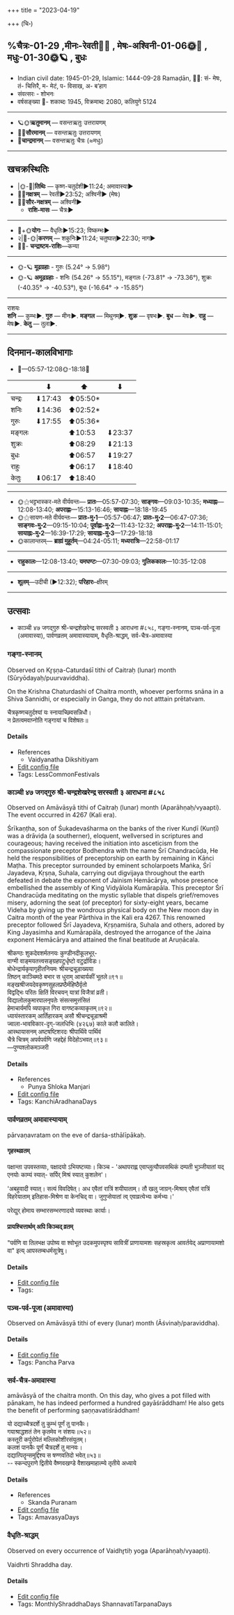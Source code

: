 +++
title = "2023-04-19"

+++
(चि॰)
## %चैत्रः-01-29  ,मीनः-रेवती🌛🌌  ,  मेषः-अश्विनी-01-06🌞🌌  ,  मधुः-01-30🌞🪐  , बुधः
- Indian civil date: 1945-01-29, Islamic: 1444-09-28 Ramaḍān, 🌌🌞: सं- मेषः, तं- चित्तिरै, म- मेटं, प- विसाख, अ- ब’हाग
- संवत्सरः - शोभनः
- वर्षसङ्ख्या 🌛- शकाब्दः 1945, विक्रमाब्दः 2080, कलियुगे 5124
___________________
- 🪐🌞**ऋतुमानम्** — वसन्तऋतुः उत्तरायणम्
- 🌌🌞**सौरमानम्** — वसन्तऋतुः उत्तरायणम्
- 🌛**चान्द्रमानम्** — वसन्तऋतुः चैत्रः (≈मधुः)
___________________


## खचक्रस्थितिः
- |🌞-🌛|**तिथिः** — कृष्ण-चतुर्दशी►11:24; अमावास्या►  
- 🌌🌛**नक्षत्रम्** — रेवती►23:52; अश्विनी► (मेषः)  
- 🌌🌞**सौर-नक्षत्रम्** — अश्विनी►  
  - **राशि-मासः** — चैत्रः► 
___________________
- 🌛+🌞**योगः** — वैधृतिः►15:23; विष्कम्भः►  
- २|🌛-🌞|**करणम्** — शकुनिः►11:24; चतुष्पात्►22:30; नाग►  
- 🌌🌛- **चन्द्राष्टम-राशिः**—कन्या  
___________________
- 🌞-🪐 **मूढग्रहाः** - गुरुः (5.24° → 5.98°)
- 🌞-🪐 **अमूढग्रहाः** - शनिः (54.26° → 55.15°), मङ्गलः (-73.81° → -73.36°), शुक्रः (-40.35° → -40.53°), बुधः (-16.64° → -15.85°)
___________________
राशयः  
**शनि** — कुम्भः►. **गुरु** — मीनः►. **मङ्गल** — मिथुनम्►. **शुक्र** — वृषभः►. **बुध** — मेषः►. **राहु** — मेषः►. **केतु** — तुला►. 
___________________


## दिनमान-कालविभागाः
- 🌅—05:57-12:08🌞-18:18🌇  

|      |⬇     |⬆     |⬇     |
|------|-----|-----|------|
|चन्द्रः|⬇17:43 |⬆05:50*|     |
|शनिः   |⬇14:36 |⬆02:52*|     |
|गुरुः  |⬇17:55 |⬆05:36*|     |
|मङ्गलः |     |⬆10:53 |⬇23:37 |
|शुक्रः |     |⬆08:29 |⬇21:13 |
|बुधः   |     |⬆06:57 |⬇19:27 |
|राहुः  |     |⬆06:17 |⬇18:40 |
|केतुः  |⬇06:17 |⬆18:40 |     |
___________________
- 🌞⚝भट्टभास्कर-मते वीर्यवन्तः— **प्रातः**—05:57-07:30; **साङ्गवः**—09:03-10:35; **मध्याह्नः**—12:08-13:40; **अपराह्णः**—15:13-16:46; **सायाह्नः**—18:18-19:45  
- 🌞⚝सायण-मते वीर्यवन्तः— **प्रातः-मु॰1**—05:57-06:47; **प्रातः-मु॰2**—06:47-07:36; **साङ्गवः-मु॰2**—09:15-10:04; **पूर्वाह्णः-मु॰2**—11:43-12:32; **अपराह्णः-मु॰2**—14:11-15:01; **सायाह्नः-मु॰2**—16:39-17:29; **सायाह्नः-मु॰3**—17:29-18:18  
- 🌞कालान्तरम्— **ब्राह्मं मुहूर्तम्**—04:24-05:11; **मध्यरात्रिः**—22:58-01:17  
___________________
- **राहुकालः**—12:08-13:40; **यमघण्टः**—07:30-09:03; **गुलिककालः**—10:35-12:08  
___________________
- **शूलम्**—उदीची (►12:32); **परिहारः**–क्षीरम्  
___________________

## उत्सवाः
- काञ्ची ४७ जगद्गुरु श्री-चन्द्रशेखरेन्द्र सरस्वती ३ आराधना #८५८, गङ्गा-स्नानम्, पञ्च-पर्व-पूजा (अमावास्या), पार्वणव्रतम् अमावास्यायाम्, वैधृति-श्राद्धम्, सर्व-चैत्र-अमावास्या
### गङ्गा-स्नानम्

Observed on Kr̥ṣṇa-Caturdaśī tithi of Caitraḥ (lunar) month (Sūryōdayaḥ/puurvaviddha). 

On the Krishna Chaturdashi of Chaitra month, whoever performs snāna in a Shiva Sannidhi, or especially in Ganga, they do not atttain prētatvam.

चैत्रकृष्णचतुर्दश्यां यः स्नायाच्छिवसन्निधौ।  
न प्रेतत्वमवाप्नोति गङ्गायां च विशेषतः॥



#### Details
- References
  - Vaidyanatha Dikshitiyam
- [Edit config file](https://github.com/jyotisham/adyatithi/blob/master/devatA/nadI/lunar_month/tithi/01/29/gaGgA-snAnam.toml)
- Tags: LessCommonFestivals


### काञ्ची ४७ जगद्गुरु श्री-चन्द्रशेखरेन्द्र सरस्वती ३ आराधना #८५८

Observed on Amāvāsyā tithi of Caitraḥ (lunar) month (Aparāhṇaḥ/vyaapti). The event occurred in 4267 (Kali era).  


Śrīkaṇṭha, son of Śukadevaśharma on the banks of the river Kunḍī (Kunṭī) was a drāviḍa (a southerner), eloquent, wellversed in scriptures and courageous; having received the initiation into asceticism from the compassionate preceptor Bodhendra with the name Śrī Chandracūḍa, He held the responsibilities of preceptorship on earth by remaining in Kāṅci Maṭha. This preceptor surrounded by eminent scholarpoets Maṅka, Śrī Jayadeva, Kṛṣṇa, Suhala, carrying out digvijaya throughout the earth defeated in debate the exponent of Jainism Hemācārya, whose presence embellished the assembly of King Vidyālola Kumārapāla. This preceptor Śrī Chandracūḍa meditating on the mystic syllable that dispels grief/removes misery, adorning the seat (of preceptor) for sixty-eight years, became Videha by giving up the wondrous physical body on the New moon day in Caitra month of the year Pārthiva in the Kali era 4267. This renowned preceptor followed Śrī Jayadeva, Kṛṣṇamiśra, Suhala and others, adored by King Jayasimha and Kumārapāla, destroyed the arrogance of the Jaina exponent Hemācārya and attained the final beatitude at Aruṇācala.

श्रीकण्ठः शुकदेवशर्मतनयः कुण्डीनदीकूलभूर्-  
वाग्मी वाङ्मयतत्त्वसङ्ग्रहपटुर्धृष्टो वटुर्द्राविडः।  
बोधेन्द्रार्यकृपागृहीतनियमः श्रीचन्द्रचूडाख्यया  
तिष्ठन् काञ्चिमठे बभार स धुराम् आचार्यकीं भूतले॥९१॥  
मङ्खश्रीजयदेवकृष्णसुहलप्रष्ठैर्महिष्ठैर्वृतो  
विद्वद्भिः परितः क्षितिं विरचयन् यात्रां विजैत्रां व्रती।  
विद्यालोलकुमारपालनृपतेः संसत्समुत्तंसितं  
हेमाचार्यमपि व्यपाकृत गिरा वागष्टकव्याकृतम्॥९२॥  
ध्यायंस्तारकम् आर्तिहारकम् असौ श्रीचन्द्रचूडाश्रमी  
ज्वाला-भावविकार-दृग्-जलधिभिः (४२६७) काले कलौ कालिते।  
आस्थायासनम् अष्टषष्टिशरदः श्रीपार्थिवे पार्थिवं  
चैत्रे चित्रम् अपर्वपर्वणि जहद्देहं विदेहोऽभवत्॥९३॥  
—पुण्यश्लोकमञ्जरी



#### Details
- References
  - Punya Shloka Manjari
- [Edit config file](https://github.com/jyotisham/adyatithi/blob/master/mahApuruSha/kAnchI-maTha/lunar_month/tithi/01/30/kAJcI_47_jagadguru_zrI~candrazEkharEndra_sarasvatI_3_ArAdhanA.toml)
- Tags: KanchiAradhanaDays


### पार्वणव्रतम् अमावास्यायाम्



pārvaṇavratam on the eve of darśa-sthālīpākaḥ.

#### गृहस्थव्रतम्
पक्षान्ता उपवस्तव्याः, पक्षादयो ऽभियष्टव्याः। किञ्च - 'अथापराह्ण एवाप्लुत्यौपवसथिकं दम्पती भुञ्जीयातां यद् एनयोः काम्यं स्यात्- सर्पिर् मिश्रं स्यात् कुशलेन'।  

'अबहुवादी स्यात्। सत्यं विवदिषेत्। अध एवैतां रात्रिं शयीयाताम्। तौ खलु जाग्रन्-मिश्राव् एवैतां रात्रिं विहरेयाताम् इतिहास-मिश्रेण वा केनचिद् वा। जुगुप्सेयातां त्व् एवाव्रत्येभ्यः कर्मभ्यः।' 

परेद्युर् होमाय सम्भारसम्भरणादयो व्यवस्थाः कार्याः।

#### प्रायश्चित्तार्थम् अपि किञ्चद् व्रतम्
"पर्वणि वा तिलभक्ष उपोष्य वा श्वोभूत उदकमुपस्पृश्य सावित्रीं प्राणायामशः सहस्रकृत्व आवर्तयेद् अप्राणायामशो वा" इत्य् आपस्तम्बधर्मसूत्रेषु।

#### Details
- [Edit config file](https://github.com/jyotisham/adyatithi/blob/master/gRhya/general/relative_event/sthAlIpAkaH_1/offset__-1/pArvaNa-vratam_30.toml)
- Tags: 


### पञ्च-पर्व-पूजा (अमावास्या)

Observed on Amāvāsyā tithi of every (lunar) month (Āśvinaḥ/paraviddha). 



#### Details
- [Edit config file](https://github.com/jyotisham/adyatithi/blob/master/devatA/devIparva/lunar_month/tithi/00/30/pancha-parva-1.toml)
- Tags: Pancha Parva


### सर्व-चैत्र-अमावास्या



amāvāsyā of the chaitra month. On this day, who gives a pot filled with pānakam, he has indeed performed a hundred gayāśrāddham! He also gets the benefit of performing ṣaṇṇavatiśrāddham!

यो दद्याच्चैत्रदर्शे तु कुम्भं पूर्णं तु पानकैः।  
गयाश्राद्धशतं तेन कृतमेव न संशयः॥५२॥  
कस्तूरी कर्पुरोपेतं मल्लिकोशीरसंयुतम्।  
कलशं पानकैः पूर्णं चैत्रदर्शे तु मानवः।  
दद्यात्पितॄन्समुद्दिश्य स षण्णवतिदो भवेत्॥५३॥  
-- स्कन्दपुराणे द्वितीये वैष्णवखण्डे वैशाखमाहात्म्ये तृतीये अध्याये



#### Details
- References
  - Skanda Puranam
- [Edit config file](https://github.com/jyotisham/adyatithi/blob/master/time_focus/monthly/amAvAsyA/description_only/caitra-amAvAsyA.toml)
- Tags: AmavasyaDays


### वैधृति-श्राद्धम्

Observed on every occurrence of Vaidhr̥tiḥ yoga (Aparāhṇaḥ/vyaapti). 

Vaidhrti Shraddha day.

#### Details
- [Edit config file](https://github.com/jyotisham/adyatithi/blob/master/devatA/pitR/sidereal_solar_month/yoga/00/27/vaidhRti-zrAddham.toml)
- Tags: MonthlyShraddhaDays ShannavatiTarpanaDays


